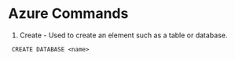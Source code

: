 # Azure Commands 

1. Create - Used to create an element such as a table or database.

``` CREATE DATABASE <name>```


